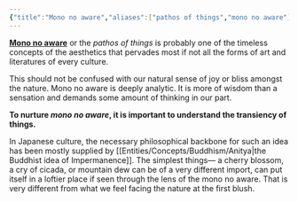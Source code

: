 ```yaml
---
{"title":"Mono no aware","aliases":["pathos of things","mono no aware"],"type":"Concept","dg-note-icon":2,"tags":["concept","concept/aesthetics","concept/literature","concept/art"],"created":"2022-12-28T11:32:51+06:00","updated":"2023-02-27T12:10:29+06:00","dg-publish":true,"dg-path":"Entities/Concepts/Aesthetics/Mono no aware.md","permalink":"/entities/concepts/aesthetics/mono-no-aware/","dgPassFrontmatter":true,"noteIcon":2}
---
```


**[Mono no aware](https://en.wikipedia.org/wiki/Mono%20no%20aware)** or the *pathos of things* is probably one of the timeless concepts of the aesthetics that pervades most if not all the forms of art and literatures of every culture.

This should not be confused with our natural sense of joy or bliss amongst the nature. Mono no aware is deeply analytic. It is more of wisdom than a sensation and demands some amount of thinking in our part.

**To nurture *mono no aware*, it is important to understand the transiency of things.**

In Japanese culture, the necessary philosophical backbone for such an idea has been mostly supplied by [[Entities/Concepts/Buddhism/Anitya\|the Buddhist idea of Impermanence]]. The simplest things— a cherry blossom, a cry of cicada, or mountain dew can be of a very different import, can put itself in a loftier place if seen through the lens of the mono no aware. That is very different from what we feel facing the nature at the first blush.